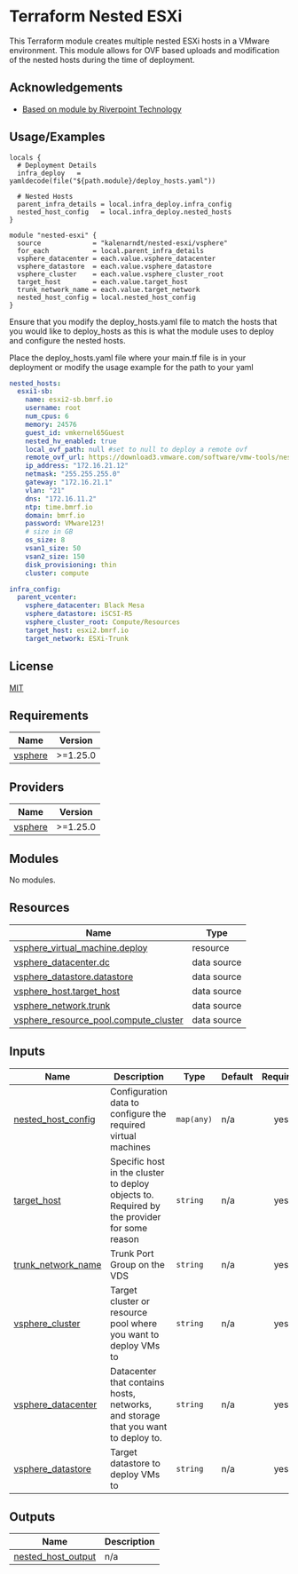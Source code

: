 
# Terraform Nested ESXi

This Terraform module creates multiple nested ESXi hosts in a VMware environment. This module allows for OVF based uploads and modification of the nested hosts during the time of deployment.


## Acknowledgements

 - [Based on module by Riverpoint Technology](https://github.com/rptcloud/terraform-vsphere-nestedesxi)

  
## Usage/Examples

```hcl
locals {
  # Deployment Details
  infra_deploy   = yamldecode(file("${path.module}/deploy_hosts.yaml"))

  # Nested Hosts
  parent_infra_details = local.infra_deploy.infra_config
  nested_host_config   = local.infra_deploy.nested_hosts
}

module "nested-esxi" {
  source             = "kalenarndt/nested-esxi/vsphere"
  for_each           = local.parent_infra_details
  vsphere_datacenter = each.value.vsphere_datacenter
  vsphere_datastore  = each.value.vsphere_datastore
  vsphere_cluster    = each.value.vsphere_cluster_root
  target_host        = each.value.target_host
  trunk_network_name = each.value.target_network
  nested_host_config = local.nested_host_config
}
```

Ensure that you modify the deploy_hosts.yaml file to match the hosts that you would like to deploy_hosts as this is what the module uses to deploy and configure the nested hosts.

Place the deploy_hosts.yaml file where your main.tf file is in your deployment or modify the usage example for the path to your yaml

```yaml
nested_hosts:
  esxi1-sb:
    name: esxi2-sb.bmrf.io
    username: root
    num_cpus: 6
    memory: 24576
    guest_id: vmkernel65Guest
    nested_hv_enabled: true
    local_ovf_path: null #set to null to deploy a remote ovf
    remote_ovf_url: https://download3.vmware.com/software/vmw-tools/nested-esxi/Nested_ESXi7.0u2_Appliance_Template_v1.ova
    ip_address: "172.16.21.12"
    netmask: "255.255.255.0"
    gateway: "172.16.21.1"
    vlan: "21"    
    dns: "172.16.11.2"  
    ntp: time.bmrf.io
    domain: bmrf.io
    password: VMware123!
    # size in GB
    os_size: 8
    vsan1_size: 50
    vsan2_size: 150
    disk_provisioning: thin
    cluster: compute

infra_config:
  parent_vcenter:
    vsphere_datacenter: Black Mesa
    vsphere_datastore: iSCSI-R5
    vsphere_cluster_root: Compute/Resources
    target_host: esxi2.bmrf.io
    target_network: ESXi-Trunk
```

  
## License

[MIT](https://choosealicense.com/licenses/mit/)

  
<!-- BEGIN_TF_DOCS -->
## Requirements

| Name | Version |
|------|---------|
| <a name="requirement_vsphere"></a> [vsphere](#requirement\_vsphere) | >=1.25.0 |

## Providers

| Name | Version |
|------|---------|
| <a name="provider_vsphere"></a> [vsphere](#provider\_vsphere) | >=1.25.0 |

## Modules

No modules.

## Resources

| Name | Type |
|------|------|
| [vsphere_virtual_machine.deploy](https://registry.terraform.io/providers/hashicorp/vsphere/latest/docs/resources/virtual_machine) | resource |
| [vsphere_datacenter.dc](https://registry.terraform.io/providers/hashicorp/vsphere/latest/docs/data-sources/datacenter) | data source |
| [vsphere_datastore.datastore](https://registry.terraform.io/providers/hashicorp/vsphere/latest/docs/data-sources/datastore) | data source |
| [vsphere_host.target_host](https://registry.terraform.io/providers/hashicorp/vsphere/latest/docs/data-sources/host) | data source |
| [vsphere_network.trunk](https://registry.terraform.io/providers/hashicorp/vsphere/latest/docs/data-sources/network) | data source |
| [vsphere_resource_pool.compute_cluster](https://registry.terraform.io/providers/hashicorp/vsphere/latest/docs/data-sources/resource_pool) | data source |

## Inputs

| Name | Description | Type | Default | Required |
|------|-------------|------|---------|:--------:|
| <a name="input_nested_host_config"></a> [nested\_host\_config](#input\_nested\_host\_config) | Configuration data to configure the required virtual machines | `map(any)` | n/a | yes |
| <a name="input_target_host"></a> [target\_host](#input\_target\_host) | Specific host in the cluster to deploy objects to. Required by the provider for some reason | `string` | n/a | yes |
| <a name="input_trunk_network_name"></a> [trunk\_network\_name](#input\_trunk\_network\_name) | Trunk Port Group on the VDS | `string` | n/a | yes |
| <a name="input_vsphere_cluster"></a> [vsphere\_cluster](#input\_vsphere\_cluster) | Target cluster or resource pool where you want to deploy VMs to | `string` | n/a | yes |
| <a name="input_vsphere_datacenter"></a> [vsphere\_datacenter](#input\_vsphere\_datacenter) | Datacenter that contains hosts, networks, and storage that you want to deploy to. | `string` | n/a | yes |
| <a name="input_vsphere_datastore"></a> [vsphere\_datastore](#input\_vsphere\_datastore) | Target datastore to deploy VMs to | `string` | n/a | yes |

## Outputs

| Name | Description |
|------|-------------|
| <a name="output_nested_host_output"></a> [nested\_host\_output](#output\_nested\_host\_output) | n/a |
<!-- END_TF_DOCS -->